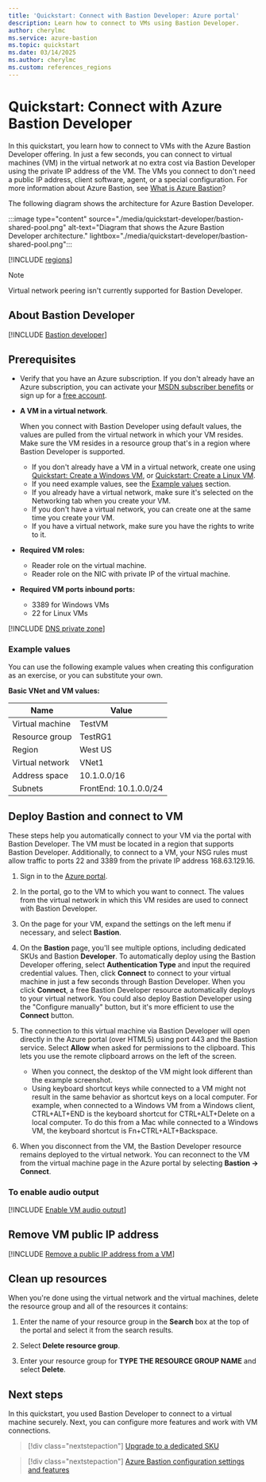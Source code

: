 ```yaml
---
title: 'Quickstart: Connect with Bastion Developer: Azure portal'
description: Learn how to connect to VMs using Bastion Developer.
author: cherylmc
ms.service: azure-bastion
ms.topic: quickstart
ms.date: 03/14/2025
ms.author: cherylmc
ms.custom: references_regions
---
```


# Quickstart: Connect with Azure Bastion Developer

In this quickstart, you learn how to connect to VMs with the Azure Bastion Developer offering. In just a few seconds, you can connect to virtual machines (VM) in the virtual network at no extra cost via Bastion Developer using the private IP address of the VM. The VMs you connect to don't need a public IP address, client software, agent, or a special configuration. For more information about Azure Bastion, see [What is Azure Bastion](bastion-overview.md)?

The following diagram shows the architecture for Azure Bastion Developer.

:::image type="content" source="./media/quickstart-developer/bastion-shared-pool.png" alt-text="Diagram that shows the Azure Bastion Developer architecture." lightbox="./media/quickstart-developer/bastion-shared-pool.png":::

[!INCLUDE [regions](../../includes/bastion-developer-regions.md)]

> [!NOTE]
> Virtual network peering isn't currently supported for Bastion Developer.

## <a name="developer"></a>About Bastion Developer

[!INCLUDE [Bastion developer](../../includes/bastion-developer-description.md)]

## <a name="prereq"></a>Prerequisites

* Verify that you have an Azure subscription. If you don't already have an Azure subscription, you can activate your [MSDN subscriber benefits](https://azure.microsoft.com/pricing/member-offers/msdn-benefits-details) or sign up for a [free account](https://azure.microsoft.com/pricing/free-trial).

* **A VM in a virtual network**.

  When you connect with Bastion Developer using default values, the values are pulled from the virtual network in which your VM resides. Make sure the VM resides in a resource group that's in a region where Bastion Developer is supported.

  * If you don't already have a VM in a virtual network, create one using [Quickstart: Create a Windows VM](/azure/virtual-machines/windows/quick-create-portal), or [Quickstart: Create a Linux VM](/azure/virtual-machines/linux/quick-create-portal).
  * If you need example values, see the [Example values](#values) section.
  * If you already have a virtual network, make sure it's selected on the Networking tab when you create your VM.
  * If you don't have a virtual network, you can create one at the same time you create your VM.
  * If you have a virtual network, make sure you have the rights to write to it.

* **Required VM roles:**

  * Reader role on the virtual machine.
  * Reader role on the NIC with private IP of the virtual machine.
  
* **Required VM ports inbound ports:**

  * 3389 for Windows VMs
  * 22 for Linux VMs

[!INCLUDE [DNS private zone](../../includes/bastion-private-dns-zones-non-support.md)]

### <a name="values"></a>Example values

You can use the following example values when creating this configuration as an exercise, or you can substitute your own.

**Basic VNet and VM values:**

|**Name** | **Value** |
| --- | --- |
| Virtual machine| TestVM |
| Resource group | TestRG1 |
| Region | West US |
| Virtual network | VNet1 |
| Address space | 10.1.0.0/16 |
| Subnets | FrontEnd: 10.1.0.0/24 |

## <a name="createvmset"></a>Deploy Bastion and connect to VM

These steps help you automatically connect to your VM via the portal with Bastion Developer. The VM must be located in a region that supports Bastion Developer. Additionally, to connect to a VM, your NSG rules must allow traffic to ports 22 and 3389 from the private IP address 168.63.129.16.

1. Sign in to the [Azure portal](https://portal.azure.com).
1. In the portal, go to the VM to which you want to connect. The values from the virtual network in which this VM resides are used to connect with Bastion Developer. 
1. On the page for your VM, expand the settings on the left menu if necessary, and select **Bastion**.
1. On the **Bastion** page, you'll see multiple options, including dedicated SKUs and Bastion **Developer**. To automatically deploy using the Bastion Developer offering, select **Authentication Type** and input the required credential values. Then, click **Connect** to connect to your virtual machine in just a few seconds through Bastion Developer. When you click **Connect**, a free Bastion Developer resource automatically deploys to your virtual network. You could also deploy Bastion Developer using the "Configure manually" button, but it's more efficient to use the **Connect** button.
1. The connection to this virtual machine via Bastion Developer will open directly in the Azure portal (over HTML5) using port 443 and the Bastion service. Select **Allow** when asked for permissions to the clipboard. This lets you use the remote clipboard arrows on the left of the screen.

   * When you connect, the desktop of the VM might look different than the example screenshot.
   * Using keyboard shortcut keys while connected to a VM might not result in the same behavior as shortcut keys on a local computer. For example, when connected to a Windows VM from a Windows client, CTRL+ALT+END is the keyboard shortcut for CTRL+ALT+Delete on a local computer. To do this from a Mac while connected to a Windows VM, the keyboard shortcut is Fn+CTRL+ALT+Backspace.

1. When you disconnect from the VM, the Bastion Developer resource remains deployed to the virtual network. You can reconnect to the VM from the virtual machine page in the Azure portal by selecting **Bastion -> Connect**.

### <a name="audio"></a>To enable audio output

[!INCLUDE [Enable VM audio output](../../includes/bastion-vm-audio.md)]

## <a name="remove"></a>Remove VM public IP address

[!INCLUDE [Remove a public IP address from a VM](../../includes/bastion-remove-ip.md)]

## Clean up resources

When you're done using the virtual network and the virtual machines, delete the resource group and all of the resources it contains:

1. Enter the name of your resource group in the **Search** box at the top of the portal and select it from the search results.

1. Select **Delete resource group**.

1. Enter your resource group for **TYPE THE RESOURCE GROUP NAME** and select **Delete**.

## Next steps

In this quickstart, you used Bastion Developer to connect to a virtual machine securely. Next, you can configure more features and work with VM connections.

> [!div class="nextstepaction"]
> [Upgrade to a dedicated SKU](upgrade-sku.md)

> [!div class="nextstepaction"]
> [Azure Bastion configuration settings and features](configuration-settings.md)
